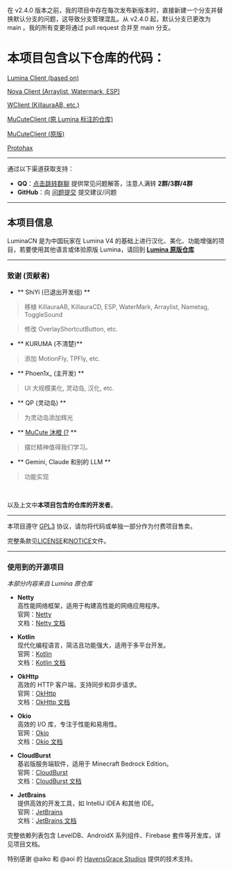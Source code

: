 在 v2.4.0 版本之前，我的项目中存在每次发布新版本时，直接新建一个分支并替换默认分支的问题，这导致分支管理混乱。从 v2.4.0 起，默认分支已更改为  main 。我的所有变更将通过 pull request 合并至  main  分支。

# 本项目包含以下仓库的代码：

[Lumina Client (based on)](https://github.com/TheProjectLumina/LuminaClient)

[Nova Client (Arraylist, Watermark, ESP)](https://github.com/TeamNovaMC/Nova-Client)

[WClient (KillauraAB, etc.)](https://github.com/RetrivedMods/WClient)

[MuCuteClient (原 Lumina 标注的仓库)](https://github.com/isuckatcodingfr/MuCuteClient)

[MuCuteClient (原版)](https://github.com/OpenMITM/MuCuteClient)

[Protohax](https://github.com/hax0r31337/ProtoHax)



---

通过以下渠道获取支持：
- **QQ**：[点击跳转群聊](https://qm.qq.com/q/Ch9xRsdjjy) 提供常见问题解答，注意人满转 **2群/3群/4群**
- **GitHub**：向 [问题提交](https://github.com/EatBingChilling/LuminaCN/issues) 提交建议/问题
---

## 本项目信息

LuminaCN 是为中国玩家在 Lumina V4 的基础上进行汉化、美化、功能增强的项目，若要使用其他语言或体验原版 Lumina，请回到 [**Lumina 原版仓库**](https://github.com/TheProjectLumina/LuminaClient)



---

### 致谢 (贡献者)

* ** ShiYi (已退出开发组) **

> 移植 KillauraAB, KillauraCD, ESP, WaterMark, Arraylist, Nametag, ToggleSound

> 修改 OverlayShortcutButton, etc.

* ** KURUMA (不清楚)**

> 添加 MotionFly, TPFly, etc.

* ** Phoen1x_ (主开发) **

> UI 大规模美化, 灵动岛, 汉化, etc.

* ** QP (灵动岛) **

> 为灵动岛添加辉光

* ** [MuCute 沐橙 (?](https://github.com/mucute-qwq)  **

> 摆烂精神值得我们学习。

* ** Gemini, Claude 和别的 LLM **

> 功能实现

<br>

以及上文中**本项目包含的仓库的开发者**。


---

本项目遵守 [GPL3](https://www.gnu.org/licenses/gpl-3.0.html) 协议，请勿将代码或单独一部分作为付费项目售卖。

完整条款见[LICENSE](https://github.com/EatBingChilling/LuminaCN/blob/main/LICENSE)和[NOTICE](https://github.com/EatBingChilling/LuminaCN/blob/main/NOTICE)文件。

---
### 使用到的开源项目

_本部分内容来自 Lumina 原仓库_

- **Netty**  
  高性能网络框架，适用于构建高性能的网络应用程序。  
  官网：[Netty](https://netty.io/)  
  文档：[Netty 文档](https://netty.io/wiki/user-guide.html)  

- **Kotlin**  
  现代化编程语言，简洁且功能强大，适用于多平台开发。  
  官网：[Kotlin](https://kotlinlang.org/)  
  文档：[Kotlin 文档](https://kotlinlang.org/docs/home.html)  

- **OkHttp**  
  高效的 HTTP 客户端，支持同步和异步请求。  
  官网：[OkHttp](https://square.github.io/okhttp/)  
  文档：[OkHttp 文档](https://square.github.io/okhttp/recipes/)  

- **Okio**  
  高效的 I/O 库，专注于性能和易用性。  
  官网：[Okio](https://square.github.io/okio/)  
  文档：[Okio 文档](https://square.github.io/okio/recipes/)  

- **CloudBurst**  
  基岩版服务端软件，适用于 Minecraft Bedrock Edition。  
  官网：[CloudBurst](https://cloudburstmc.org/)  
  文档：[CloudBurst 文档](https://github.com/CloudburstMC)  

- **JetBrains**  
  提供高效的开发工具，如 IntelliJ IDEA 和其他 IDE。  
  官网：[JetBrains](https://www.jetbrains.com/)  
  文档：[JetBrains 文档](https://www.jetbrains.com/help/)  


完整依赖列表包含 LevelDB、AndroidX 系列组件、Firebase 套件等开发库，详见项目文档。


特别感谢 @aiko 和 @aoi 的 [HavensGrace Studios](https://github.com/HavensGrace) 提供的技术支持。